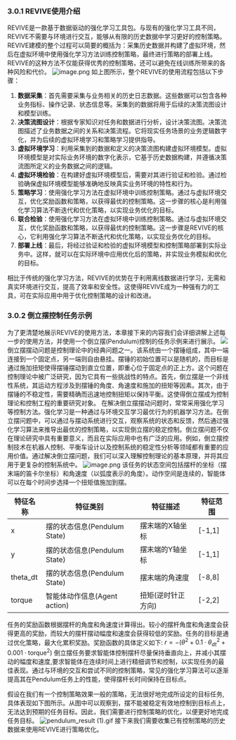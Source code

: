 ### 3.0.1 REVIVE使用介绍
REVIVE是一款基于数据驱动的强化学习工具包。与现有的强化学习工具不同，REVIVE不需要与环境进行交互，能够从有限的历史数据中学习更好的控制策略。REVIVE建模的整个过程可以简要的概括为：采集历史数据并构建了虚拟环境，然后在虚拟环境中使用强化学习方法训练控制策略，最终进行策略的部署上线。REVIVE的这种方法不仅能获得优秀的控制策略，还可以避免在线训练所带来的各种风险和代价。
![image.png](https://cdn.nlark.com/yuque/0/2024/png/12763465/1713509485336-e9bca8ad-098d-4d84-a58d-b734bf0c12ff.png#averageHue=%23d5ecfd&clientId=u31910d3a-1e23-4&from=paste&height=274&id=Vvl6g&originHeight=547&originWidth=1738&originalType=binary&ratio=1.6500000953674316&rotation=0&showTitle=false&size=81808&status=done&style=none&taskId=u1301c340-5de7-43db-ad14-fb220402412&title=&width=869)
如上图所示，整个REVIVE的使用流程包括以下步骤：

1. **数据采集**：首先需要采集与业务相关的历史日志数据。这些数据可以包含各种业务指标、操作记录、状态信息等。采集到的数据将用于后续的决策流图设计和模型训练。
2. **决策流图设计**：根据专家知识对任务和数据进行分析，设计决策流图。决策流图描述了业务数据之间的关系和决策流程。它将现实任务场景的业务逻辑数字化，并为后续的虚拟环境学习和策略学习提供指导。
3. **虚拟环境学习**：利用采集到的数据和定义的决策流图构建虚拟环境模型。虚拟环境模型是对实际业务环境的数字化表示，它基于历史数据构建，并遵循决策流图所定义的业务数据之间的逻辑。
4. **虚拟环境检验**：在构建好虚拟环境模型后，需要对其进行验证和检验。通过检验确保虚拟环境模型能够准确地反映真实业务环境的特性和行为。
5. **策略学习**：使用强化学习方法在虚拟环境中训练控制策略。通过与虚拟环境交互，优化奖励函数和策略，以获得最优的控制策略。这一步骤的核心是利用强化学习算法不断迭代和优化策略，以实现业务优化的目标。
6. **联合检验**：使用强化学习方法在虚拟环境中训练控制策略。通过与虚拟环境交互，优化奖励函数和策略，以获得最优的控制策略。这一步骤是REVIVE的核心，它利用强化学习算法不断迭代和优化策略，以实现业务优化的目标。
7. **部署上线**：最后，将经过验证和检验的虚拟环境模型和控制策略部署到实际业务中。这样，就可以在实际环境中应用优化后的策略，并实现业务模拟和优化的目标。

相比于传统的强化学习方法，REVIVE的优势在于利用离线数据进行学习，无需和真实环境进行交互，提高了效率和安全性。这使得REVIVE成为一种强有力的工具，可在实际应用中用于优化控制策略的设计和改进。
### 3.0.2 倒立摆控制任务示例
为了更清楚地展示REVIVE的使用方法，本章接下来的内容我们会详细讲解上述每一步的使用方法，并使用一个倒立摆(Pendulum)控制的任务示例来进行展示。
![](https://cdn.nlark.com/yuque/0/2024/gif/12763465/1713745089369-2df095ef-e206-4105-b2eb-f7d7df2df812.gif#averageHue=%23fefcfc&clientId=ubcc7a1bd-aec9-4&from=paste&height=500&id=u76e83cf2&originHeight=500&originWidth=500&originalType=url&ratio=1.6500000953674316&rotation=0&showTitle=false&status=done&style=none&taskId=u9ff6bfa9-33fa-404e-97b5-05fa4e3daa6&title=&width=500)
倒立摆摆动问题是控制理论中的经典问题之一。该系统由一个摆锤组成，其中一端连接到一个固定点，另一端则自由悬挂。摆锤的初始位置可以是随机的，而目标是通过施加扭矩使得摆锤摆动到直立位置，即重心位于固定点的正上方。这个问题在控制理论中被广泛研究，因为它具有一些挑战性的特点。首先，倒立摆是一个非线性系统，其运动方程涉及到摆锤的角度、角速度和施加的扭矩等因素。其次，由于摆锤的不稳定性，需要精确而迅速地控制扭矩以保持平衡。这使得倒立摆成为控制理论和控制工程的重要研究对象。
在解决倒立摆摆动问题时，常常采用强化学习等控制方法。强化学习是一种通过与环境交互学习最优行为的机器学习方法。在倒立摆问题中，可以通过与摆动系统进行交互，观察系统的状态和反馈，然后通过强化学习算法来推导出最优的控制策略，以实现倒立摆的稳定控制。倒立摆问题不仅在理论研究中具有重要意义，而且在实际应用中也有广泛的应用。例如，倒立摆控制技术在机器人控制、平衡车设计以及控制系统的稳定性分析等领域都有重要的应用价值。通过解决倒立摆问题，我们可以深入理解控制理论的基本原理，并将其应用于更复杂的控制系统中。
![image.png](https://cdn.nlark.com/yuque/0/2024/png/12763465/1713745134319-8c3d5d65-f964-45a9-9a12-99b1cb41858e.png#averageHue=%23f6eeee&clientId=ubcc7a1bd-aec9-4&from=paste&id=uaec45cd6&originHeight=209&originWidth=227&originalType=url&ratio=1.6500000953674316&rotation=0&showTitle=false&size=9773&status=done&style=none&taskId=uccb6ef2f-e2df-4904-b97f-05388b4db98&title=)
该任务的状态空间包括摆杆的坐标（摆末端的笛卡尔坐标）和角速度（以弧度表示的角度）。动作空间是连续的，智能体可以在每个时间步选择一个扭矩值施加到摆。

| **特征名称** | **特征类别** | **特征描述** | **特征范围** |
| --- | --- | --- | --- |
| x | 摆的状态信息(Pendulum State) | 摆末端的X轴坐标 | [-1,1] |
| y | 摆的状态信息(Pendulum State) | 摆末端的Y轴坐标 | [-1,1] |
| theta_dt | 摆的状态信息(Pendulum State) | 摆末端的角速度 | [-8,8] |
| torque | 智能体动作信息(Agent action) | 扭矩(逆时针正方向) | [-2,2] |

任务的奖励函数根据摆杆的角度和角速度计算得出。较小的摆杆角度和角速度会获得更高的奖励，而较大的摆杆摆动幅度和速度会获得较低的奖励。任务的目标是通过优化策略，最大化累积奖励。奖励函数的具体定义如下:
$r = - \left( \theta^2 + 0.1 \cdot \theta_{dt}^2 + 0.001 \cdot \text{torque}^2 \right)$
倒立摆任务要求智能体控制摆杆尽量保持垂直向上，并减小其摆动的幅度和速度,要求智能体在连续时间上进行精细调节和控制，以实现任务的最佳表现。通过与环境的交互和尝试不同的控制策略，常见的强化学习算法可以逐渐提高其在Pendulum任务上的性能，使得摆杆长时间保持在目标点。

假设在我们有一个控制策略效果一般的策略，无法很好地完成所设定的目标任务, 具体表现如下图所示。从图中可以观察到，摆不能被稳定有效地控制到目标点上，无法达到预期的任务目标。因此，我们需要进行控制策略的优化，以便更好地完成任务目标。
![pendulum_result (1).gif](https://cdn.nlark.com/yuque/0/2024/gif/12763465/1713853341539-bbf1c377-199a-44cd-b370-e7e28574c0ee.gif#averageHue=%23fcfafa&clientId=udad72e3e-9a78-4&from=paste&height=188&id=u0947c187&originHeight=282&originWidth=338&originalType=binary&ratio=1.5&rotation=0&showTitle=false&size=187231&status=done&style=none&taskId=u90318931-cee5-4da1-828e-b00c950bd21&title=&width=225.33333333333334)
接下来我们需要收集已有控制策略的历史数据来使用REVIVE进行策略优化。

